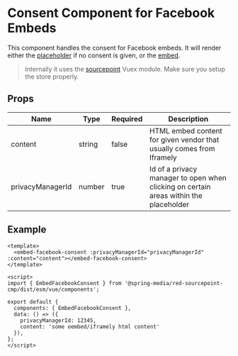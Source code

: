 # Consent Component for Facebook Embeds

This component handles the consent for Facebook embeds. It will render either the [placeholder](../EmbedFacebookPlaceholder) if no consent is given, or the [embed](../EmbedFacebook).

> Internally it uses the [sourcepoint](../../vuex/sourcepoint) Vuex module. Make sure you setup the store properly.

## Props

| Name             | Type   | Required | Description |
| ---------------- | ------ | -------- | ----------- |
| content          | string | false    | HTML embed content for given vendor that usually comes from Iframely  |
| privacyManagerId | number | true     | Id of a privacy manager to open when clicking on certain areas within the placeholder |

## Example

```vue
<template>
  <embed-facebook-consent :privacyManagerId="privacyManagerId" :content="content"></embed-facebook-consent>
</template>

<script>
import { EmbedFacebookConsent } from '@spring-media/red-sourcepoint-cmp/dist/esm/vue/components';

export default {
  components: { EmbedFacebookConsent },
  data: () => ({
    privacyManagerId: 12345,
    content: 'some oembed/iframely html content'
  }),
};
</script>
```
